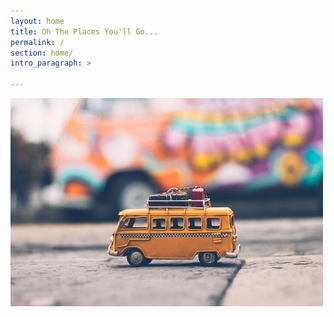 ```yaml
---
layout: home
title: Oh The Places You'll Go...
permalink: /
section: home/
intro_paragraph: >

---
```

![Home Page Image](/images/homePage.jpeg)
